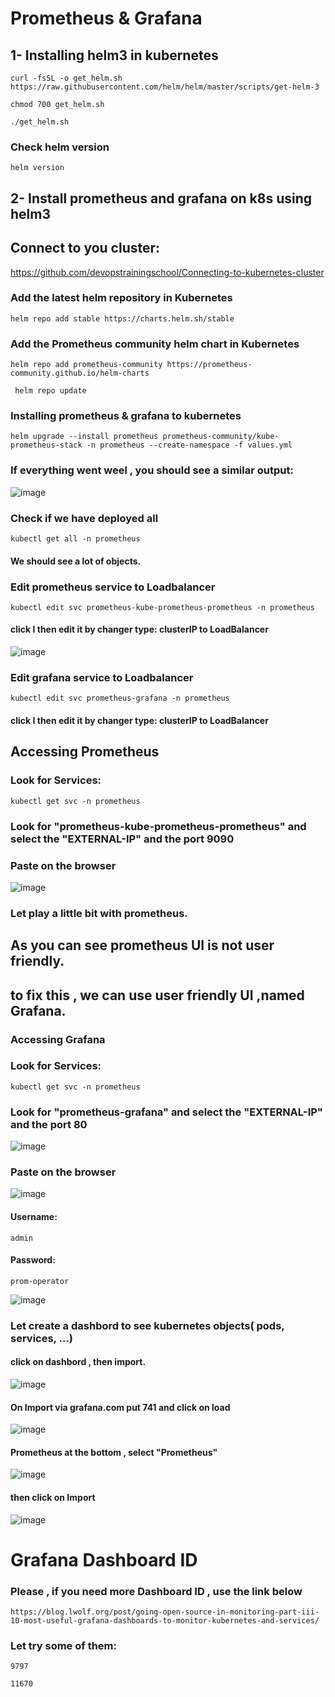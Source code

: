# Prometheus & Grafana
## 1- Installing helm3 in kubernetes
```
curl -fsSL -o get_helm.sh https://raw.githubusercontent.com/helm/helm/master/scripts/get-helm-3
```
```
chmod 700 get_helm.sh
```
```
./get_helm.sh
```
### Check helm version
```
helm version
```
## 2- Install prometheus and grafana on k8s using helm3
## Connect to you cluster: 
https://github.com/devopstrainingschool/Connecting-to-kubernetes-cluster
### Add the latest helm repository in Kubernetes
```
helm repo add stable https://charts.helm.sh/stable
```
### Add the Prometheus community helm chart in Kubernetes
```
helm repo add prometheus-community https://prometheus-community.github.io/helm-charts
```
```
 helm repo update
```
### Installing prometheus & grafana to kubernetes
```
helm upgrade --install prometheus prometheus-community/kube-prometheus-stack -n prometheus --create-namespace -f values.yml
```
### If everything went weel , you should see a similar output:
![image](https://user-images.githubusercontent.com/107158398/187321763-1ec886db-0268-4943-8ca0-693ff914c1b8.png)

### Check if we have deployed all
```
kubectl get all -n prometheus
```
#### We should see a lot of objects.
### Edit prometheus service to Loadbalancer
```
kubectl edit svc prometheus-kube-prometheus-prometheus -n prometheus
```
#### click I then edit it by changer type: clusterIP to LoadBalancer
![image](https://user-images.githubusercontent.com/107158398/187269632-0a8aa705-7b1a-44dd-939b-5eb64299d891.png)

### Edit grafana service to Loadbalancer
```
kubectl edit svc prometheus-grafana -n prometheus
```
#### click I then edit it by changer type: clusterIP to LoadBalancer


## Accessing Prometheus
### Look for Services:
```
kubectl get svc -n prometheus
```
### Look for "prometheus-kube-prometheus-prometheus" and select the "EXTERNAL-IP" and the port 9090
### Paste on the browser
![image](https://user-images.githubusercontent.com/107158398/187271606-343040ac-8c36-4ef7-96a0-7ab576d281a2.png)
### Let play a little bit with prometheus.
## As you can see prometheus UI is not user friendly.
## to fix this , we can use user friendly UI ,named Grafana.
### Accessing Grafana
### Look for Services:
```
kubectl get svc -n prometheus
```
### Look for "prometheus-grafana" and select the "EXTERNAL-IP" and the port 80
![image](https://user-images.githubusercontent.com/107158398/187272352-50eddd7e-86a1-4a25-8735-9929397ae806.png)

### Paste on the browser
![image](https://user-images.githubusercontent.com/107158398/187272460-ed162491-0674-41c3-bfda-dcbed970ba66.png)

#### Username: 
```
admin
```
#### Password:
```
prom-operator
```
![image](https://user-images.githubusercontent.com/107158398/187272824-82ee5abf-7bbb-4566-b1f6-539d00c82462.png)

### Let create a dashbord to see kubernetes objects( pods, services, ...)
#### click on dashbord , then import.
![image](https://user-images.githubusercontent.com/107158398/187273215-30a1ed69-5b42-431c-bce1-24af17a77b59.png)
#### On Import via grafana.com put 741 and click on load
![image](https://user-images.githubusercontent.com/107158398/187273449-4f52ed35-8dc0-4c78-884e-21ffd29924f5.png)
#### Prometheus at the bottom  , select "Prometheus"
![image](https://user-images.githubusercontent.com/107158398/187273656-d335f971-4e2f-427f-b006-0dbd95d6e99e.png)
#### then click on Import
![image](https://user-images.githubusercontent.com/107158398/187273729-9e41634f-5d24-4ede-990c-a9656a326cc9.png)


# Grafana Dashboard ID
### Please , if you need more Dashboard ID , use the link below
```
https://blog.lwolf.org/post/going-open-source-in-monitoring-part-iii-10-most-useful-grafana-dashboards-to-monitor-kubernetes-and-services/
```
### Let try some of them:
```
9797
```
```
11670
```
